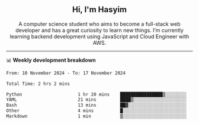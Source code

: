 <h2 align="center">Hi, I'm Hasyim</h2>

<p align="center">A computer science student who aims to become a full-stack web developer and has a great curiosity to learn new things. I’m currently learning backend development using JavaScript and Cloud Engineer with AWS.</p>

---

📊 **Weekly development breakdown**

<!--START_SECTION:waka-->

```txt
From: 10 November 2024 - To: 17 November 2024

Total Time: 2 hrs 2 mins

Python                     1 hr 20 mins    ████████████████▒░░░░░░░░   65.92 %
YAML                       21 mins         ████▒░░░░░░░░░░░░░░░░░░░░   17.60 %
Bash                       13 mins         ██▓░░░░░░░░░░░░░░░░░░░░░░   10.67 %
Other                      4 mins          █░░░░░░░░░░░░░░░░░░░░░░░░   03.88 %
Markdown                   1 min           ▒░░░░░░░░░░░░░░░░░░░░░░░░   01.04 %
```

<!--END_SECTION:waka-->

<!-- - You can reach me on **hasyim11c@gmail.com** -->

